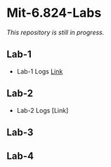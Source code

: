 # Mit-6.824-Labs

*This repository is still in progress.*

## Lab-1

* Lab-1 Logs [Link](https://github.com/guanrenyang/MIT-6.824-Labs/blob/master/Lab1-Logs.md)

## Lab-2

* Lab-2 Logs [Link]

## Lab-3
## Lab-4
